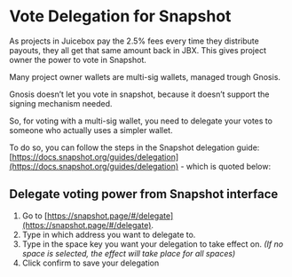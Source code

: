 # Vote Delegation for Snapshot

As projects in Juicebox pay the 2.5% fees every time they distribute payouts, they all get that same amount back in JBX. This gives project owner the power to vote in Snapshot.

Many project owner wallets are multi-sig wallets, managed trough Gnosis.

Gnosis doesn’t let you vote in snapshot, because it doesn’t support the signing mechanism needed.

So, for voting with a multi-sig wallet, you need to delegate your votes to someone who actually uses a simpler wallet.

To do so, you can follow the steps in the Snapshot delegation guide: [https://docs.snapshot.org/guides/delegation](https://docs.snapshot.org/guides/delegation) - which is quoted below:

## Delegate voting power from Snapshot interface

1. Go to [https://snapshot.page/#/delegate](https://snapshot.page/#/delegate).
2. Type in which address you want to delegate to.
3. Type in the space key you want your delegation to take effect on. *(If no space is selected, the effect will take place for all spaces)*
4. Click confirm to save your delegation
